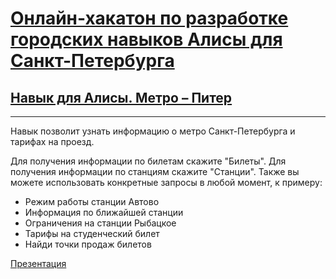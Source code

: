# [Онлайн-хакатон по разработке городских навыков Алисы для Санкт-Петербурга](https://events.yandex.ru/events/online-hakathon-spb)

## [Навык для Алисы. Метро – Питер](https://alice.ya.ru/s/309be38e-ab64-4b91-805c-33b4ca17eb30)

---
Навык позволит узнать информацию о метро Санкт-Петербурга и тарифах на проезд.

Для получения информации по билетам скажите "Билеты".
Для получения информации по станциям скажите "Станции".
Также вы можете использовать конкретные запросы в любой момент, к примеру:
- Режим работы станции Автово
- Информация по ближайшей станции
- Ограничения на станции Рыбацкое
- Тарифы на студенческий билет
- Найди точки продаж билетов

[Презентация](https://github.com/GaneevRM/Alice-St.Petersburg/blob/main/presentation/Presentation.Ganeev.R.M..pdf)